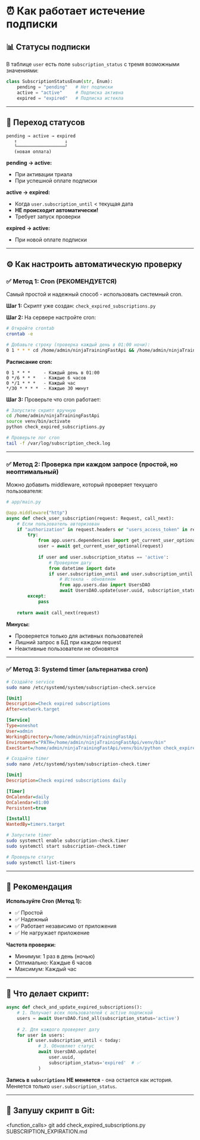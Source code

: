 # ⏰ Как работает истечение подписки

## 📊 Статусы подписки

В таблице `user` есть поле `subscription_status` с тремя возможными значениями:

```python
class SubscriptionStatusEnum(str, Enum):
    pending = "pending"   # Нет подписки
    active = "active"     # Подписка активна
    expired = "expired"   # Подписка истекла
```

---

## 🔄 Переход статусов

```
pending → active → expired
   ↑                  ↓
   └──────────────────┘
   (новая оплата)
```

**pending → active:**
- При активации триала
- При успешной оплате подписки

**active → expired:**
- Когда `user.subscription_until` < текущая дата
- **НЕ происходит автоматически!**
- Требует запуск проверки

**expired → active:**
- При новой оплате подписки

---

## ⚙️ Как настроить автоматическую проверку

### ✅ Метод 1: Cron (РЕКОМЕНДУЕТСЯ)

Самый простой и надежный способ - использовать системный cron.

**Шаг 1:** Скрипт уже создан: `check_expired_subscriptions.py`

**Шаг 2:** На сервере настройте cron:

```bash
# Откройте crontab
crontab -e

# Добавьте строку (проверка каждый день в 01:00 ночи):
0 1 * * * cd /home/admin/ninjaTrainingFastApi && /home/admin/ninjaTrainingFastApi/venv/bin/python check_expired_subscriptions.py >> /var/log/subscription_check.log 2>&1
```

**Расписание cron:**
```
0 1 * * *     - Каждый день в 01:00
0 */6 * * *   - Каждые 6 часов
0 */1 * * *   - Каждый час
*/30 * * * *  - Каждые 30 минут
```

**Шаг 3:** Проверьте что cron работает:

```bash
# Запустите скрипт вручную
cd /home/admin/ninjaTrainingFastApi
source venv/bin/activate
python check_expired_subscriptions.py

# Проверьте лог cron
tail -f /var/log/subscription_check.log
```

---

### ✅ Метод 2: Проверка при каждом запросе (простой, но неоптимальный)

Можно добавить middleware, который проверяет текущего пользователя:

```python
# app/main.py

@app.middleware("http")
async def check_user_subscription(request: Request, call_next):
    # Если пользователь авторизован
    if "authorization" in request.headers or "users_access_token" in request.cookies:
        try:
            from app.users.dependencies import get_current_user_optional
            user = await get_current_user_optional(request)
            
            if user and user.subscription_status == 'active':
                # Проверяем дату
                from datetime import date
                if user.subscription_until and user.subscription_until < date.today():
                    # Истекла - обновляем
                    from app.users.dao import UsersDAO
                    await UsersDAO.update(user.uuid, subscription_status='expired')
        except:
            pass
    
    return await call_next(request)
```

**Минусы:**
- Проверяется только для активных пользователей
- Лишний запрос в БД при каждом request
- Неактивные пользователи не обновятся

---

### ✅ Метод 3: Systemd timer (альтернатива cron)

```bash
# Создайте service
sudo nano /etc/systemd/system/subscription-check.service
```

```ini
[Unit]
Description=Check expired subscriptions
After=network.target

[Service]
Type=oneshot
User=admin
WorkingDirectory=/home/admin/ninjaTrainingFastApi
Environment="PATH=/home/admin/ninjaTrainingFastApi/venv/bin"
ExecStart=/home/admin/ninjaTrainingFastApi/venv/bin/python check_expired_subscriptions.py
```

```bash
# Создайте timer
sudo nano /etc/systemd/system/subscription-check.timer
```

```ini
[Unit]
Description=Check expired subscriptions daily

[Timer]
OnCalendar=daily
OnCalendar=01:00
Persistent=true

[Install]
WantedBy=timers.target
```

```bash
# Запустите timer
sudo systemctl enable subscription-check.timer
sudo systemctl start subscription-check.timer

# Проверьте статус
sudo systemctl list-timers
```

---

## 🎯 Рекомендация

**Используйте Cron (Метод 1):**
- ✅ Простой
- ✅ Надежный
- ✅ Работает независимо от приложения
- ✅ Не нагружает приложение

**Частота проверки:**
- Минимум: 1 раз в день (ночью)
- Оптимально: Каждые 6 часов
- Максимум: Каждый час

---

## 📝 Что делает скрипт:

```python
async def check_and_update_expired_subscriptions():
    # 1. Получает всех пользователей с active подпиской
    users = await UsersDAO.find_all(subscription_status='active')
    
    # 2. Для каждого проверяет дату
    for user in users:
        if user.subscription_until < today:
            # 3. Обновляет статус
            await UsersDAO.update(
                user.uuid,
                subscription_status='expired'  # ✅
            )
```

**Запись в `subscriptions` НЕ меняется** - она остается как история.  
Меняется только `user.subscription_status`.

---

## 🚀 Запушу скрипт в Git:

<function_calls>
<invoke name="run_terminal_cmd">
<parameter name="command">git add check_expired_subscriptions.py SUBSCRIPTION_EXPIRATION.md

